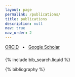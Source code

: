 ```yaml
---
layout: page
permalink: /publications/
title: publications
description: null
nav: true
nav_order: 2
---
```


<!-- _pages/publications.md -->

<p style="text-align: left; margin-bottom: 1.5rem;">
  <a href="https://orcid.org/0000-0001-9323-9632" target="_blank">ORCID</a>
  &nbsp;&nbsp;•&nbsp;&nbsp;
  <a href="https://scholar.google.com/citations?user=RdAYtRYAAAAJ&hl=en&oi=sra" target="_blank">Google Scholar</a>
</p>

<!-- Bibsearch Feature -->

{% include bib_search.liquid %}

<div class="publications">

{% bibliography %}

</div>
